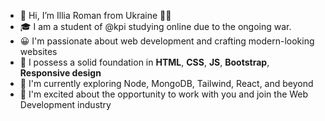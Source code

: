 - 👋 Hi, I’m Illia Roman from Ukraine 💙💛
- 🎓 I am a student of @kpi studying online due to the ongoing war.
- 😀 I'm passionate about web development and crafting modern-looking websites
- 🧠 I possess a solid foundation in **HTML**, **CSS**, **JS**, **Bootstrap**, **Responsive design**
- 🚀 I'm currently exploring Node, MongoDB, Tailwind, React, and beyond
- 🔎 I'm excited about the opportunity to work with you and join the Web Development industry
